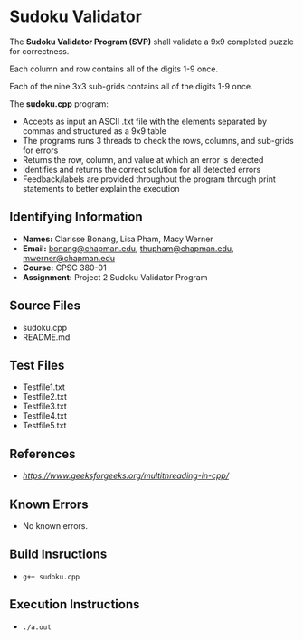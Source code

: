 # Sudoku Validator

The **Sudoku Validator Program (SVP)** shall validate a 9x9 completed puzzle for correctness.

Each column and row contains all of the digits 1-9 once.

Each of the nine 3x3 sub-grids contains all of the digits 1-9 once.

The **sudoku.cpp** program:
* Accepts as input an ASCII .txt file with the elements separated by commas and structured as a 9x9 table
* The programs runs 3 threads to check the rows, columns, and sub-grids for errors
* Returns the row, column, and value at which an error is detected
* Identifies and returns the correct solution for all detected errors
* Feedback/labels are provided throughout the program through print statements to better explain the execution

## Identifying Information

* **Names:** Clarisse Bonang, Lisa Pham, Macy Werner
* **Email:** bonang@chapman.edu, thupham@chapman.edu, mwerner@chapman.edu
* **Course:** CPSC 380-01
* **Assignment:** Project 2 Sudoku Validator Program

## Source Files  
* sudoku.cpp
* README.md

## Test Files
* Testfile1.txt
* Testfile2.txt
* Testfile3.txt
* Testfile4.txt
* Testfile5.txt

## References
* *https://www.geeksforgeeks.org/multithreading-in-cpp/*

## Known Errors
* No known errors.

## Build Insructions
* `g++ sudoku.cpp`

## Execution Instructions
* `./a.out`
